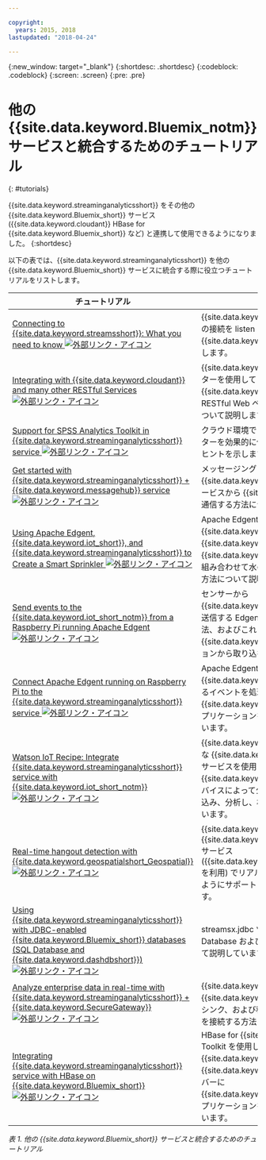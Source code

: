 ```yaml
---

copyright:
  years: 2015, 2018
lastupdated: "2018-04-24"

---
```


<!-- Attribute definitions -->
{:new_window: target="_blank"}
{:shortdesc: .shortdesc}
{:codeblock: .codeblock}
{:screen: .screen}
{:pre: .pre}

# 他の {{site.data.keyword.Bluemix_notm}} サービスと統合するためのチュートリアル
{: #tutorials}


{{site.data.keyword.streaminganalyticsshort}} をその他の {{site.data.keyword.Bluemix_short}} サービス ({{site.data.keyword.cloudant}} HBase for {{site.data.keyword.Bluemix_short}} など) と連携して使用できるようになりました。
{:shortdesc}

以下の表では、{{site.data.keyword.streaminganalyticsshort}} を他の {{site.data.keyword.Bluemix_short}} サービスに統合する際に役立つチュートリアルをリストします。


| チュートリアル | 説明   |
|----------|--------|
| [Connecting to {{site.data.keyword.streamsshort}}: What you need to know ![外部リンク・アイコン](../../icons/launch-glyph.svg "外部リンク・アイコン")](https://ibm.co/2iDHfFt) | {{site.data.keyword.streaminganalyticsshort}} での接続を listen する{{site.data.keyword.streamsshort}} 演算子を使用します。  |
| [Integrating with {{site.data.keyword.cloudant}} and many other RESTful Services ![外部リンク・アイコン](../../icons/launch-glyph.svg "外部リンク・アイコン")](https://developer.ibm.com/streamsdev/docs/integrating-with-cloudant-and-many-other-restful-services/) | {{site.data.keyword.streamsshort}} HTTP アダプターを使用して SPL アプリケーションを {{site.data.keyword.cloudant}} および他の RESTful Web ベース・サービスに統合する方法について説明します。 |
| [Support for SPSS Analytics Toolkit in {{site.data.keyword.streaminganalyticsshort}} service ![外部リンク・アイコン](../../icons/launch-glyph.svg "外部リンク・アイコン")](https://developer.ibm.com/streamsdev/docs/spss-in-bluemix-streaming-analytics-service/) | クラウド環境で SPSS Analytics Toolkit オペレーターを効果的に使用するために必要ないくつかのヒントを示します。 |
| [Get started with {{site.data.keyword.streaminganalyticsshort}} + {{site.data.keyword.messagehub}} service ![外部リンク・アイコン](../../icons/launch-glyph.svg "外部リンク・アイコン")](https://www.ibm.com/blogs/bluemix/2018/04/get-started-streaming-analytics-message-hub/) |  メッセージング・ツールキットを使用して、{{site.data.keyword.streaminganalyticsshort}} サービスから {{site.data.keyword.messagehub}} と通信する方法について説明します。 |
| [Using Apache Edgent, {{site.data.keyword.iot_short}}, and {{site.data.keyword.streaminganalyticsshort}} to Create a Smart Sprinkler ![外部リンク・アイコン](../../icons/launch-glyph.svg "外部リンク・アイコン")](https://developer.ibm.com/bluemix/2016/06/01/better-analytics-with-apache-quarks/)| Apache Edgent、{{site.data.keyword.streaminganalyticsshort}}、{{site.data.keyword.iot_short}}、および他の {{site.data.keyword.Bluemix_short}} サービスを組み合わせて水の保全ソリューションを開発する方法について説明しています。 |
| [Send events to the {{site.data.keyword.iot_short_notm}} from a Raspberry Pi running Apache Edgent  ![外部リンク・アイコン](../../icons/launch-glyph.svg "外部リンク・アイコン")](https://ibm.co/2BWqMou)| センサーから {{site.data.keyword.iot_short_notm}}に測定値を送信する Edgent アプリケーションを作成する方法、およびこれらのイベントを {{site.data.keyword.streamsshort}} アプリケーションから取り込む方法について説明しています。|
| [Connect Apache Edgent running on Raspberry Pi to the {{site.data.keyword.streaminganalyticsshort}} service  ![外部リンク・アイコン](../../icons/launch-glyph.svg "外部リンク・アイコン")](https://ibm.co/2BWXjec)| Apache Edgent を実行しているデバイスから {{site.data.keyword.iot_short_notm}}に送信されるイベントを処理する {{site.data.keyword.streaminganalyticsshort}} アプリケーションを作成する方法について説明しています。 |
| [Watson IoT Recipe: Integrate {{site.data.keyword.streaminganalyticsshort}} service with {{site.data.keyword.iot_short_notm}} ![外部リンク・アイコン](../../icons/launch-glyph.svg "外部リンク・アイコン")](https://developer.ibm.com/recipes/tutorials/integrate-ibm-streaming-analytics-service-with-watson-iot-platform/)| {{site.data.keyword.Bluemix_short}} で使用可能な {{site.data.keyword.streaminganalyticsshort}} サービスを使用して、{{site.data.keyword.iot_short_notm}} で、IoT デバイスによって公開されたイベントを迅速に取り込み、分析し、相関付ける方法について説明しています。|
| [Real-time hangout detection with {{site.data.keyword.geospatialshort_Geospatial}} ![外部リンク・アイコン](../../icons/launch-glyph.svg "外部リンク・アイコン")](https://developer.ibm.com/bluemix/2016/05/27/real-time-hangout-detection/)	| {{site.data.keyword.Bluemix_short}} 内の {{site.data.keyword.geospatialshort_Geospatial}} サービス ({{site.data.keyword.streaminganalyticsshort}} を利用) でリアルタイム・ハングアウト検出がどのようにサポートされるのかについて説明しています。|
| [Using {{site.data.keyword.streaminganalyticsshort}} with JDBC-enabled {{site.data.keyword.Bluemix_short}} databases (SQL Database and {{site.data.keyword.dashdbshort}}) ![外部リンク・アイコン](../../icons/launch-glyph.svg "外部リンク・アイコン")](https://developer.ibm.com/bluemix/2016/01/26/streaming-analytics-with-jdbc-enabled-databases/)	| streamsx.jdbc ツールキットを使用して SQL Database および dashDB と統合する方法について説明しています。	|
| [Analyze enterprise data in real-time with {{site.data.keyword.streaminganalyticsshort}} + {{site.data.keyword.SecureGateway}} ![外部リンク・アイコン](../../icons/launch-glyph.svg "外部リンク・アイコン")](https://developer.ibm.com/bluemix/2016/02/17/analyze-enterprise-data-with-streaming-analytics-secure-gateway/) | {{site.data.keyword.SecureGateway}} トンネル、{{site.data.keyword.streamsshort}} ソースおよびシンク、および移動中のエンタープライズ・データを接続する方法について説明しています。	|
| [Integrating {{site.data.keyword.streaminganalyticsshort}} service with HBase on {{site.data.keyword.Bluemix_short}} ![外部リンク・アイコン](../../icons/launch-glyph.svg "外部リンク・アイコン")](https://developer.ibm.com/streamsdev/docs/integrating-streams-biginsights-hbase-service-bluemix/)| HBase for {{site.data.keyword.Bluemix_short}} Toolkit を使用して、{{site.data.keyword.Bluemix_short}} で {{site.data.keyword.bigicloudst}} の HBase サーバーに {{site.data.keyword.streaminganalyticsshort}} アプリケーションを統合する方法について説明しています。	|

*表 1. 他の {{site.data.keyword.Bluemix_short}} サービスと統合するためのチュートリアル*
